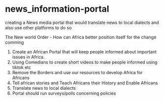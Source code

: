 # news_information-portal
creating a News media portal that would translate news to local dialects and also use other platforms to do so



The New world Order - How can Africa better position itself for the change comming

  1. Create an African Portal that will keep people informed about important issues in Africa.
  2. Using Comedians to create short videos to make people informed using tiktok etc
  3. Remove the Borders and use our resources to develop Africa for Africans
  4. Tell african stories and Teach Africans their History and Enable Africans
  5. Translate news to local dialects
  6. Portal should run surveys/polls concerning policies
